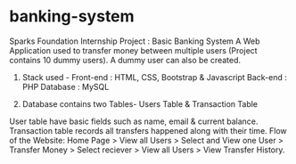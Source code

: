 # banking-system

Sparks Foundation Internship Project : Basic Banking System
A Web Application used to transfer money between multiple users (Project contains 10 dummy users). A dummy user can also be created.

1. Stack used - Front-end : HTML, CSS, Bootstrap & Javascript Back-end : PHP Database : MySQL

2. Database contains two Tables- Users Table & Transaction Table

User table have basic fields such as name, email & current balance.
Transaction table records all transfers happened along with their time.
Flow of the Website: Home Page > View all Users > Select and View one User > Transfer Money > Select reciever > View all Users > View Transfer History.
